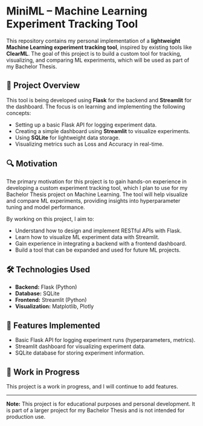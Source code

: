 # MiniML – Machine Learning Experiment Tracking Tool

This repository contains my personal implementation of a **lightweight Machine Learning experiment tracking tool**, inspired by existing tools like **ClearML**. The goal of this project is to build a custom tool for tracking, visualizing, and comparing ML experiments, which will be used as part of my Bachelor Thesis.

## 📄 **Project Overview**

This tool is being developed using **Flask** for the backend and **Streamlit** for the dashboard. The focus is on learning and implementing the following concepts:
- Setting up a basic Flask API for logging experiment data.
- Creating a simple dashboard using **Streamlit** to visualize experiments.
- Using **SQLite** for lightweight data storage.
- Visualizing metrics such as Loss and Accuracy in real-time.

## 🔍 **Motivation**
The primary motivation for this project is to gain hands-on experience in developing a custom experiment tracking tool, which I plan to use for my Bachelor Thesis project on Machine Learning. The tool will help visualize and compare ML experiments, providing insights into hyperparameter tuning and model performance.

By working on this project, I aim to:

- Understand how to design and implement RESTful APIs with Flask.
- Learn how to visualize ML experiment data with Streamlit.
- Gain experience in integrating a backend with a frontend dashboard.
- Build a tool that can be expanded and used for future ML projects.

## 🛠 **Technologies Used**

- **Backend:** Flask (Python)  
- **Database:** SQLite  
- **Frontend:** Streamlit (Python)  
- **Visualization:** Matplotlib, Plotly

## 🌟 **Features Implemented**

- Basic Flask API for logging experiment runs (hyperparameters, metrics).
- Streamlit dashboard for visualizing experiment data.
- SQLite database for storing experiment information.

## 🔧 **Work in Progress**

This project is a work in progress, and I will continue to add features.

---

**Note:** This project is for educational purposes and personal development. It is part of a larger project for my Bachelor Thesis and is not intended for production use.
